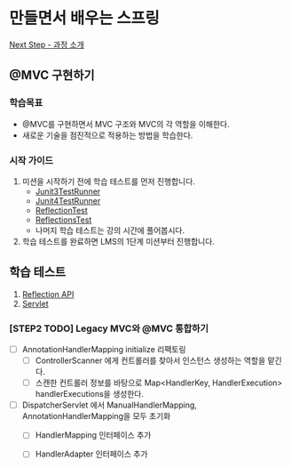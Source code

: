 # 만들면서 배우는 스프링
[Next Step - 과정 소개](https://edu.nextstep.camp/c/4YUvqn9V)

## @MVC 구현하기

### 학습목표
- @MVC를 구현하면서 MVC 구조와 MVC의 각 역할을 이해한다.
- 새로운 기술을 점진적으로 적용하는 방법을 학습한다.

### 시작 가이드
1. 미션을 시작하기 전에 학습 테스트를 먼저 진행합니다.
    - [Junit3TestRunner](study/src/test/java/reflection/Junit3TestRunner.java)
    - [Junit4TestRunner](study/src/test/java/reflection/Junit4TestRunner.java)
    - [ReflectionTest](study/src/test/java/reflection/ReflectionTest.java)
    - [ReflectionsTest](study/src/test/java/reflection/ReflectionsTest.java)
    - 나머지 학습 테스트는 강의 시간에 풀어봅시다.
2. 학습 테스트를 완료하면 LMS의 1단계 미션부터 진행합니다.

## 학습 테스트
1. [Reflection API](study/src/test/java/reflection)
2. [Servlet](study/src/test/java/servlet)


### [STEP2 TODO]  Legacy MVC와 @MVC 통합하기
- [ ] AnnotationHandlerMapping initialize 리팩토링
  - [ ] ControllerScanner 에게 컨트롤러를 찾아서 인스턴스 생성하는 역할을 맡긴다.
  - [ ] 스캔한 컨트롤러 정보를 바탕으로 Map<HandlerKey, HandlerExecution> handlerExecutions을 생성한다.
- [ ] DispatcherServlet 에서  ManualHandlerMapping, AnnotationHandlerMapping을 모두 초기화
  - [ ] HandlerMapping 인터페이스 추가
  - [ ] HandlerAdapter 인터페이스 추가


